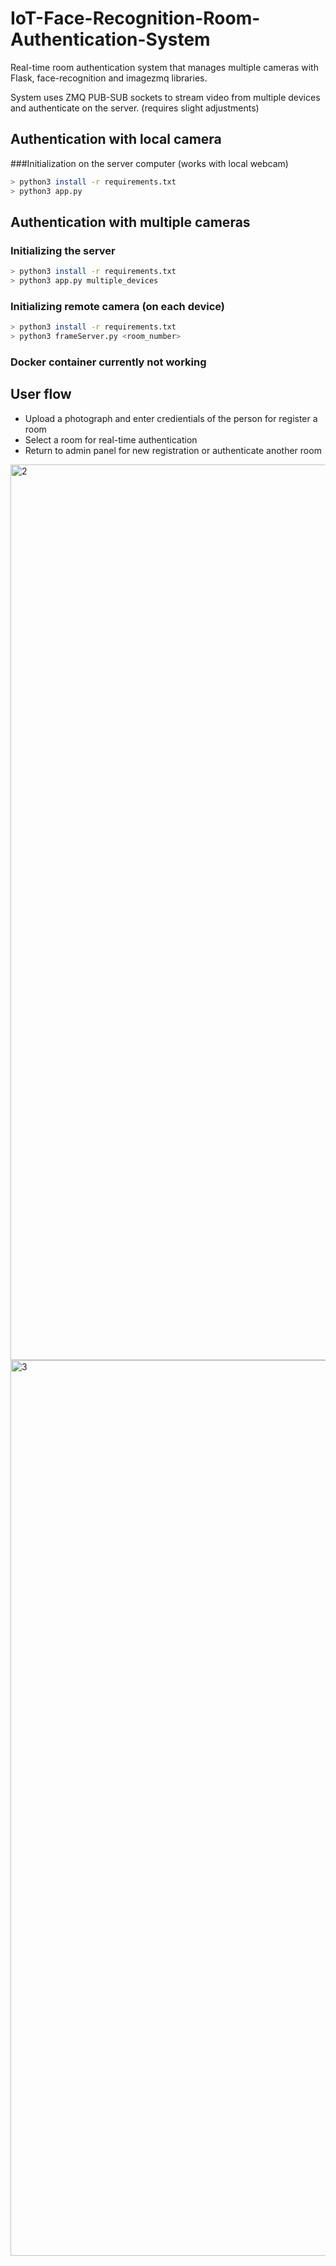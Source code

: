 # IoT-Face-Recognition-Room-Authentication-System

Real-time room authentication system that manages multiple cameras with Flask, face-recognition and imagezmq libraries.

System uses ZMQ PUB-SUB sockets to stream video from multiple devices and authenticate on the server. (requires slight adjustments)

## Authentication with local camera

###Initialization on the server computer (works with local webcam)

```bash
> python3 install -r requirements.txt
> python3 app.py
```


## Authentication with multiple cameras

### Initializing the server

```bash
> python3 install -r requirements.txt
> python3 app.py multiple_devices
```

### Initializing remote camera (on each device)

```bash
> python3 install -r requirements.txt
> python3 frameServer.py <room_number>
```
### Docker container currently not working


## User flow

- Upload a photograph and enter credientials of the person for register a room
- Select a room for real-time authentication
- Return to admin panel for new registration or authenticate another room

<img width="1433" alt="2" src="https://user-images.githubusercontent.com/89805772/210205596-d9d5215d-4093-4ee1-a7d8-9cba2940346b.png">

<img width="1433" alt="3" src="https://user-images.githubusercontent.com/89805772/210205989-e62c14f5-37a4-4e25-8246-d1eb5f56bd07.png">

